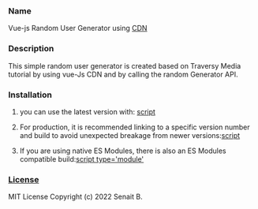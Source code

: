 ### Name

Vue-js Random User Generator using [CDN](https://v2.vuejs.org/v2/guide/installation.html)

### Description

This simple random user generator is created based on Traversy Media tutorial by using vue-Js CDN and by  calling the random Generator API.

### Installation

1. you can use the latest version with:
   [script]("https://cdn.jsdelivr.net/npm/vue@2.6.14/dist/vue.js">)

2. For production, it is recommended linking to a specific version number and build to avoid unexpected breakage from newer versions:[script](https://cdn.jsdelivr.net/npm/vue@2.6.14")

3. If you are using native ES Modules, there is also an ES Modules compatible build:[script type='module']('https://cdn.jsdelivr.net/npm/vue@2.6.14/dist/vue.esm.browser.js')

### [License](https://github.com/Senait-coding/Vue-js-Random-user-generator-using-vue-cdn/blob/main/LICENSE)

MIT License
  Copyright (c) 2022 Senait B.